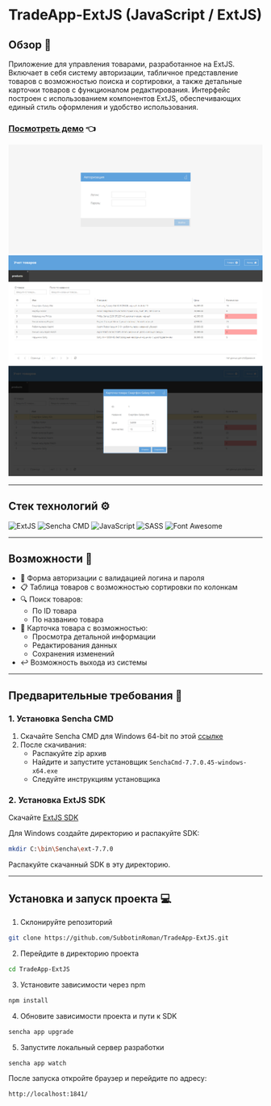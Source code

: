# TradeApp-ExtJS (JavaScript / ExtJS)

## Обзор 🌟

Приложение для управления товарами, разработанное на ExtJS. Включает в себя систему авторизации, табличное представление товаров с возможностью поиска и сортировки, а также детальные карточки товаров с функционалом редактирования. Интерфейс построен с использованием компонентов ExtJS, обеспечивающих единый стиль оформления и удобство использования.

### [Посмотреть демо](https://subbotinroman.github.io/TradeApp-ExtJS/) 👈

<img alt="TradeApp preview" src="resources/img/preview-1.png">
<img alt="TradeApp preview" src="resources/img/preview-2.png">
<img alt="TradeApp preview" src="resources/img/preview-3.png">

---

## Стек технологий ⚙️

![ExtJS](https://img.shields.io/badge/ExtJS-%2395C93D.svg?style=for-the-badge&logo=sencha&logoColor=white)
![Sencha CMD](https://img.shields.io/badge/Sencha_CMD-%2395C93D.svg?style=for-the-badge&logo=sencha&logoColor=white)
![JavaScript](https://img.shields.io/badge/JavaScript-323330?style=for-the-badge&logo=javascript&logoColor=F7DF1E)
![SASS](https://img.shields.io/badge/SASS-CC6699?style=for-the-badge&logo=sass&logoColor=white)
![Font Awesome](https://img.shields.io/badge/Font_Awesome-528DD7?style=for-the-badge&logo=fontawesome&logoColor=white)

---

## Возможности 🚀

- 🔐 Форма авторизации с валидацией логина и пароля
- 📋 Таблица товаров с возможностью сортировки по колонкам
- 🔍 Поиск товаров:
  - По ID товара
  - По названию товара
- 📝 Карточка товара с возможностью:
  - Просмотра детальной информации
  - Редактирования данных
  - Сохранения изменений
- ↩️ Возможность выхода из системы

---

## Предварительные требования 🔧

### 1. Установка Sencha CMD

1. Скачайте Sencha CMD для Windows 64-bit по этой [ссылке](https://www.sencha.com/products/sencha-cmd/)
2. После скачивания:
   - Распакуйте zip архив
   - Найдите и запустите установщик `SenchaCmd-7.7.0.45-windows-x64.exe`
   - Следуйте инструкциям установщика

### 2. Установка ExtJS SDK
Скачайте [ExtJS SDK](https://www.sencha.com/products/extjs/evaluate/)

Для Windows создайте директорию и распакуйте SDK:
```bash
mkdir C:\bin\Sencha\ext-7.7.0
```
Распакуйте скачанный SDK в эту директорию.

---

## Установка и запуск проекта 💻

1. Склонируйте репозиторий
```bash
git clone https://github.com/SubbotinRoman/TradeApp-ExtJS.git
```

2. Перейдите в директорию проекта
```bash
cd TradeApp-ExtJS
```

3. Установите зависимости через npm
```bash
npm install
```

4. Обновите зависимости проекта и пути к SDK
```bash
sencha app upgrade
```

5. Запустите локальный сервер разработки
```bash
sencha app watch
```

После запуска откройте браузер и перейдите по адресу:
```
http://localhost:1841/
```
